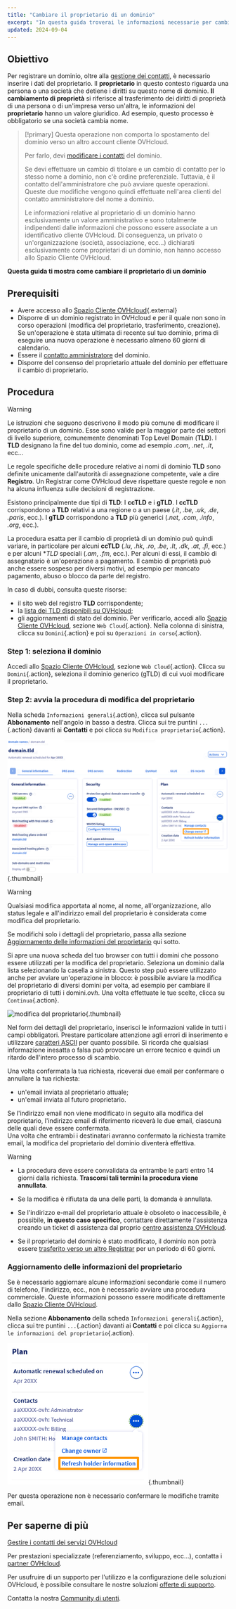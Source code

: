 ```yaml
---
title: "Cambiare il proprietario di un dominio"
excerpt: "In questa guida troverai le informazioni necessarie per cambiare il proprietario di un dominio"
updated: 2024-09-04
---
```


## Obiettivo

Per registrare un dominio, oltre alla [gestione dei contatti](/pages/account_and_service_management/account_information/managing_contacts), è necessario inserire i dati del proprietario. Il **proprietario** in questo contesto riguarda una persona o una società che detiene i diritti su questo nome di dominio. **Il cambiamento di proprietà** si riferisce al trasferimento dei diritti di proprietà di una persona o di un'impresa verso un'altra, le informazioni del **proprietario** hanno un valore giuridico. Ad esempio, questo processo è obbligatorio se una società cambia nome.

> [!primary]
>Questa operazione non comporta lo spostamento del dominio verso un altro account cliente OVHcloud.
>
>Per farlo, devi [modificare i contatti](/pages/account_and_service_management/account_information/managing_contacts) del dominio.
>
> Se devi effettuare un cambio di titolare e un cambio di contatto per lo stesso nome a dominio, non c'è ordine preferenziale. Tuttavia, è il contatto dell'amministratore che può avviare queste operazioni. Queste due modifiche vengono quindi effettuate nell'area clienti del contatto amministratore del nome a dominio.
>
> Le informazioni relative al proprietario di un dominio hanno esclusivamente un valore amministrativo e sono totalmente indipendenti dalle informazioni che possono essere associate a un identificativo cliente OVHcloud. Di conseguenza, un privato o un'organizzazione (società, associazione, ecc...) dichiarati esclusivamente come proprietari di un dominio, non hanno accesso allo Spazio Cliente OVHcloud.
>

**Questa guida ti mostra come cambiare il proprietario di un dominio**

## Prerequisiti

- Avere accesso allo [Spazio Cliente OVHcloud](/links/manager){.external}
- Disporre di un dominio registrato in OVHcloud e per il quale non sono in corso operazioni (modifica del proprietario, trasferimento, creazione). Se un'operazione è stata ultimata di recente sul tuo dominio, prima di eseguire una nuova operazione è necessario almeno 60 giorni di calendario.
- Essere il [contatto amministratore](/pages/account_and_service_management/account_information/managing_contacts) del dominio.
- Disporre del consenso del proprietario attuale del dominio per effettuare il cambio di proprietario.

## Procedura

> [!warning]
>
> Le istruzioni che seguono descrivono il modo più comune di modificare il proprietario di un dominio. Esse sono valide per la maggior parte dei settori di livello superiore, comunemente denominati **T**op **L**evel **D**omain (**TLD**). 
>I **TLD** designano la fine del tuo dominio, come ad esempio *.com*, *.net*, *.it*, ecc...
>
> Le regole specifiche delle procedure relative ai nomi di dominio **TLD** sono definite unicamente dall'autorità di assegnazione competente, vale a dire **Registro**. Un Registrar come OVHcloud deve rispettare queste regole e non ha alcuna influenza sulle decisioni di registrazione.
>
> Esistono principalmente due tipi di **TLD**: I **ccTLD** e i **gTLD**. I **ccTLD** corrispondono a **TLD** relativi a una regione o a un paese (*.it*, *.be*, *.uk*, *.de*, *.paris*, ecc.). I **gTLD** corrispondono a **TLD** più generici (*.net*, *.com*, *.info*, *.org*, ecc.).
>
> La procedura esatta per il cambio di proprietà di un dominio può quindi variare, in particolare per alcuni **ccTLD** (*.lu*, *.hk*, *.ro*, *.be*, *.lt*, *.dk*, *.at*, *.fi*, ecc.) e per alcuni **TLD* speciali (*.am*, *.fm*, ecc.). Per alcuni di essi, il cambio di assegnatario è un'operazione a pagamento. Il cambio di proprietà può anche essere sospeso per diversi motivi, ad esempio per mancato pagamento, abuso o blocco da parte del registro. 
>
> In caso di dubbi, consulta queste risorse:
>
> - il sito web del registro **TLD** corrispondente;
> - la [lista dei TLD disponibili su OVHcloud](/links/web/domains-tld);
> - gli aggiornamenti di stato del dominio. Per verificarlo, accedi allo [Spazio Cliente OVHcloud](/links/manager), sezione `Web Cloud`{.action}. Nella colonna di sinistra, clicca su `Domini`{.action} e poi su `Operazioni in corso`{.action}.
>

### Step 1: seleziona il dominio

Accedi allo [Spazio Cliente OVHcloud](/links/manager), sezione `Web Cloud`{.action}. Clicca su `Domini`{.action}, seleziona il dominio generico (gTLD) di cui vuoi modificare il proprietario.

### Step 2: avvia la procedura di modifica del proprietario

Nella scheda `Informazioni generali`{.action}, clicca sul pulsante **Abbonamento** nell'angolo in basso a destra. Clicca sui tre puntini `...`{.action} davanti ai **Contatti** e poi clicca su `Modifica proprietario`{.action}.

![modifica del proprietario](/pages/assets/screens/control_panel/product-selection/web-cloud/domain-dns/general-information/change-owner.png){.thumbnail}

> [!warning]
>
> Qualsiasi modifica apportata al nome, al nome, all'organizzazione, allo status legale e all'indirizzo email del proprietario è considerata come modifica del proprietario.
>
> Se modifichi solo i dettagli del proprietario, passa alla sezione [Aggiornamento delle informazioni del proprietario](#updateownerinformation) qui sotto.
>

Si apre una nuova scheda del tuo browser con tutti i domini che possono essere utilizzati per la modifica del proprietario. Seleziona un dominio dalla lista selezionando la casella a sinistra. Questo step può essere utilizzato anche per avviare un'operazione in blocco: è possibile avviare la modifica del proprietario di diversi domini per volta, ad esempio per cambiare il proprietario di tutti i domini.*ovh*. Una volta effettuate le tue scelte, clicca su `Continua`{.action}.

![modifica del proprietario](/pages/assets/screens/control_panel/product-selection/web-cloud/domain-dns/general-information/available-domains.png){.thumbnail}

Nel form dei dettagli del proprietario, inserisci le informazioni valide in tutti i campi obbligatori. Prestare particolare attenzione agli errori di inserimento e utilizzare [caratteri ASCII](http://facweb.cs.depaul.edu/sjost/it212/documents/ascii-pr.htm) per quanto possibile. Si ricorda che qualsiasi informazione inesatta o falsa può provocare un errore tecnico e quindi un ritardo dell'intero processo di scambio.

Una volta confermata la tua richiesta, riceverai due email per confermare o annullare la tua richiesta:

- un'email inviata al proprietario attuale;
- un'email inviata al futuro proprietario.

Se l'indirizzo email non viene modificato in seguito alla modifica del proprietario, l'indirizzo email di riferimento riceverà le due email, ciascuna delle quali deve essere confermata.
<br>Una volta che entrambi i destinatari avranno confermato la richiesta tramite email, la modifica del proprietario del dominio diventerà effettiva.

> [!warning]
>
> - La procedura deve essere convalidata da entrambe le parti entro 14 giorni dalla richiesta. **Trascorsi tali termini la procedura viene annullata**.
>
> - Se la modifica è rifiutata da una delle parti, la domanda è annullata.
>
> - Se l'indirizzo e-mail del proprietario attuale è obsoleto o inaccessibile, è possibile, **in questo caso specifico**, contattare direttamente l'assistenza creando un ticket di assistenza dal proprio [centro assistenza OVHcloud](https://help.ovhcloud.com/csm?id=csm_get_help).
>
> - Se il proprietario del dominio è stato modificato, il dominio non potrà essere [trasferito verso un altro Registrar](/pages/web_cloud/domains/transfer_outgoing_domain) per un periodo di 60 giorni.

### Aggiornamento delle informazioni del proprietario <a name="updateownerinformation"></a>

Se è necessario aggiornare alcune informazioni secondarie come il numero di telefono, l'indirizzo, ecc., non è necessario avviare una procedura commerciale. Queste informazioni possono essere modificate direttamente dallo [Spazio Cliente OVHcloud](/links/manager).

Nella sezione **Abbonamento** della scheda `Informazioni generali`{.action}, clicca sui tre puntini `...`{.action} davanti ai **Contatti** e poi clicca su `Aggiorna le informazioni del proprietario`{.action}.

![modifica del proprietario](/pages/assets/screens/control_panel/product-selection/web-cloud/domain-dns/general-information/refresh-holder-information.png){.thumbnail}

Per questa operazione non è necessario confermare le modifiche tramite email.

## Per saperne di più

[Gestire i contatti dei servizi OVHcloud](/pages/account_and_service_management/account_information/managing_contacts)

Per prestazioni specializzate (referenziamento, sviluppo, ecc...), contatta i [partner OVHcloud](/links/partner).

Per usufruire di un supporto per l'utilizzo e la configurazione delle soluzioni OVHcloud, è possibile consultare le nostre soluzioni [offerte di supporto](/links/support).

Contatta la nostra [Community di utenti](/links/community).